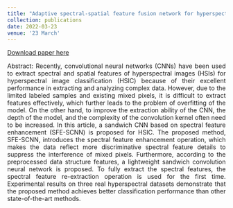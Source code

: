 ```yaml
---
title: "Adaptive spectral-spatial feature fusion network for hyperspectral image classification using limited training samples"
collection: publications
date: 2022-03-23
venue: '23 March'
---
```

[Download paper here](https://www.sciencedirect.com/science/article/pii/S0303243422000137)

<div style="text-align: justify;">
Abstract: Recently, convolutional neural networks (CNNs) have been used to extract spectral and spatial features of hyperspectral images (HSIs) for hyperspectral image classification (HSIC) because of their excellent performance in extracting and analyzing complex data. However, due to the limited labeled samples and existing mixed pixels, it is difficult to extract features effectively, which further leads to the problem of overfitting of the model. On the other hand, to improve the extraction ability of the CNN, the depth of the model, and the complexity of the convolution kernel often need to be increased. In this article, a sandwich CNN based on spectral feature enhancement (SFE-SCNN) is proposed for HSIC. The proposed method, SFE-SCNN, introduces the spectral feature enhancement operation, which makes the data reflect more discriminative spectral feature details to suppress the interference of mixed pixels. Furthermore, according to the preprocessed data structure features, a lightweight sandwich convolution neural network is proposed. To fully extract the spectral features, the spectral feature re-extraction operation is used for the first time. Experimental results on three real hyperspectral datasets demonstrate that the proposed method achieves better classification performance than other state-of-the-art methods.
</div>
